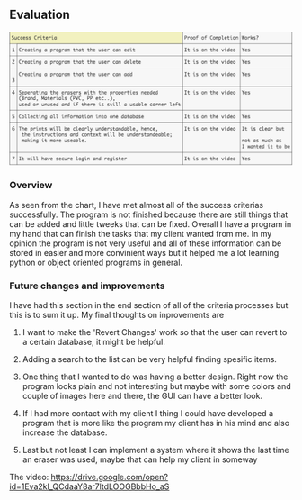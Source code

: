 ## Evaluation

![](appimages/successc.png)

### Overview

As seen from the chart, I have met almost all of the success criterias successfully. The program is not finished because there are still things that can be added and little tweeks that can be fixed. Overall I have a program in my hand that can finish the tasks that my client wanted from me. In my opinion the program is not very useful and all of these information can be stored in easier and more convinient ways but it helped me a lot learning python or object oriented programs in general.

### Future changes and improvements

I have had this section in the end section of all of the criteria processes but this is to sum it up. My final thoughts on inprovements are

1) I want to make the 'Revert Changes' work so that the user can revert to a certain database, it might be helpful.

2) Adding a search to the list can be very helpful finding spesific items. 

3) One thing that I wanted to do was having a better design. Right now the program looks plain and not interesting but maybe with some colors and couple of images here and there, the GUI can have a better look.

4) If I had more contact with my client I thing I could have developed a program that is more like the program my client has in his mind and also increase the database.

5) Last but not least I can implement a system where it shows the last time an eraser was used, maybe that can help my client in someway

The video: https://drive.google.com/open?id=1Eva2kI_QCdaaY8ar7ltdLOOGBbbHo_aS
